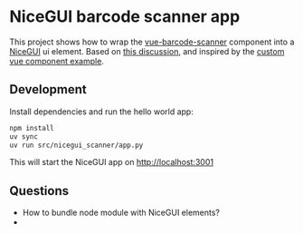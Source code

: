 # NiceGUI barcode scanner app

This project shows how to wrap the [vue-barcode-scanner] component into a [NiceGUI] ui element.
Based on [this discussion](https://github.com/zauberzeug/nicegui/discussions/5016),
and inspired by the [custom vue component example].

## Development

Install dependencies and run the hello world app:

```bash
npm install
uv sync
uv run src/nicegui_scanner/app.py
```

This will start the NiceGUI app on <http://localhost:3001>

## Questions

- How to bundle node module with NiceGUI elements?
-

[vue-barcode-scanner]: https://www.npmjs.com/package/vue-barcode-reader
[NiceGUI]: https://nicegui.io/
[custom vue component example]: https://github.com/zauberzeug/nicegui/tree/main/examples/custom_vue_component

